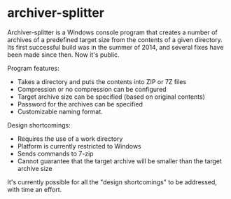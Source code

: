 # archiver-splitter
Archiver-splitter is a Windows console program that creates a number of archives of a predefined target size from the contents of a given directory. Its first successful build was in the summer of 2014, and several fixes have been made since then. Now it's public.

Program features:
- Takes a directory and puts the contents into ZIP or 7Z files
- Compression or no compression can be configured
- Target archive size can be specified (based on original contents)
- Password for the archives can be specified
- Customizable naming format.

Design shortcomings:
- Requires the use of a work directory
- Platform is currently restricted to Windows
- Sends commands to 7-zip
- Cannot guarantee that the target archive will be smaller than the target archive size

It's currently possible for all the "design shortcomings" to be addressed, with time an effort.
